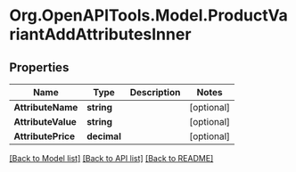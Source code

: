 # Org.OpenAPITools.Model.ProductVariantAddAttributesInner

## Properties

Name | Type | Description | Notes
------------ | ------------- | ------------- | -------------
**AttributeName** | **string** |  | [optional] 
**AttributeValue** | **string** |  | [optional] 
**AttributePrice** | **decimal** |  | [optional] 

[[Back to Model list]](../README.md#documentation-for-models) [[Back to API list]](../README.md#documentation-for-api-endpoints) [[Back to README]](../README.md)

